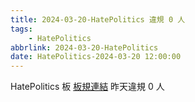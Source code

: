 ```yaml
---
title: 2024-03-20-HatePolitics 違規 0 人
tags:
    - HatePolitics
abbrlink: 2024-03-20-HatePolitics
date: HatePolitics-2024-03-20 12:00:00
---
```

HatePolitics 板 [板規連結](https://www.ptt.cc/bbs/HatePolitics/M.1617115262.A.D60.html)
昨天違規 0 人

